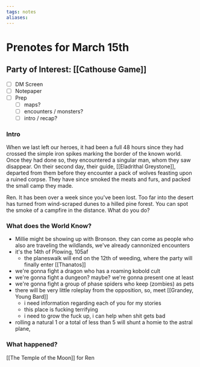 ```yaml
---
tags: notes
aliases:
---
```


# Prenotes for March 15th
## Party of Interest: [[Cathouse Game]]
- [ ] DM Screen
- [ ] Notepaper
- [ ] Prep
	- [ ] maps?
	- [ ] encounters / monsters?
	- [ ] intro / recap?

### Intro

When we last left our heroes, it had been a full 48 hours since they had crossed the simple iron spikes marking the border of the known world. Once they had done so, they encountered a singular man, whom they saw disappear. On their second day, their guide, [[Eladrithal Greystone]], departed from them before they encounter a pack of wolves feasting upon a ruined corpse. They have since smoked the meats and furs, and packed the small camp they made.

Ren. It has been over a week since you've been lost. Too far into the desert has turned from wind-scraped dunes to a hilled pine forest. You can spot the smoke of a campfire in the distance. What do you do?

### What does the World Know?
- Millie might be showing up with Bronson. they can come as people who also are traveling the wildlands, we've already cannonized encounters
- it's the 14th of Plowing, 105af
	- the planeswalk will end on the 12th of weeding, where the party will finally enter [[Thanatos]]
- we're gonna fight a dragon who has a roaming kobold cult
- we're gonna fight a dungeon? maybe? we're gonna present one at least
- we're gonna fight a group of phase spiders who keep (zombies) as pets
- there will be very little roleplay from the opposition, so, meet [[Grandey, Young Bard]]
	- i need information regarding each of you for my stories
	- this place is fucking terrifying
	- i need to grow the fuck up, i can help when shit gets bad
- rolling a natural 1 or a total of less than 5 will shunt a homie to the astral plane, 

### What happened?

[[The Temple of the Moon]] for Ren